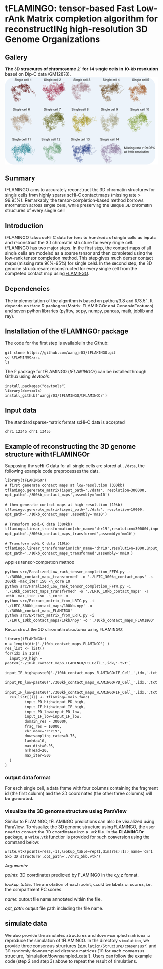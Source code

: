 # tFLAMINGO: **t**ensor-based **F**ast **L**ow-r**A**nk **M**atrix completion algorithm for reconstruct**IN**g high-resolution 3D **G**enome **O**rganizations
## Gallery
**The 3D structures of chromosome 21 for 14 single cells in 10-kb resolution** based on Dip-C data (GM12878).
![chr21_Dip-C](./predictions/images/chr21_Dip-C.png)

## Summary
tFLAMINGO aims to accurately reconstruct the 3D chromatin structures for single cells from highly sparse scHi-C contact maps (missing rate > 99.95%). Remarkably, the tensor-completion-based method borrows information across single cells, while preserving the unique 3D chromatin structures of every single cell.

## Introduction
tFLAMINGO takes scHi-C data for tens to hundreds of single cells as inputs and reconstruct the 3D chromatin structure for every single cell. tFLAMINGO has two major steps. In the first step, the contact maps of all single cells are modeled as a sparse tensor and then completed using the low-rank tensor completion method. This step gives much denser contact maps (missing rate 90%-95%) for single celsl. In the second step, the 3D genome structuresare reconstructed for every single cell from the completed contact map using [FLAMINGO](https://github.com/wangjr03/FLAMINGO/).

## Dependencies
The implementation of the algorithm is based on python/3.8 and R/3.5.1. It depends on three R packages (Matrix, FLAMINGOr and GenomicFeatures) and seven python libraries (pyfftw, scipy, numpy, pandas, math, joblib and ray).

## Installation of the tFLAMINGOr package
The code for the first step is available in the Github: <br>
```
git clone https://github.com/wangjr03/tFLAMINGO.git
cd tFLAMINGO/src
ls
```
The R package for tFLAMINGO (*tFLAMINGOr*) can be installed through Github using *devtools*:<br>
```
install.packages("devtools")
library(devtools)
install_github('wangjr03/tFLAMINGO/tFLAMINGOr')
```
## Input data
The standard sparse-matrix format scHi-C data is accepted
```
chr1 12345 chr1 13456
```
## Example of reconstructing the 3D genome structure with tFLAMINGOr
Supposing the scHi-C data for all single cells are stored at `./data`, the following example code preprocesses the data.
```
library(tFLAMINGOr)
# first generate contact maps at low-resolution (300kb)
tflamingo.generate_matrix(input_path='./data', resolution=300000, opt_path='./300kb_contact_maps',assembly='mm10')

# then generate contact maps at high-resolution (10kb)
tflamingo.generate_matrix(input_path='./data', resolution=10000, opt_path='./10kb_contact_maps',assembly='mm10')

# Transform scHi-C data (300kb)
tflamingo.linear_transformation(chr_name='chr19',resolution=300000,input_path='./300kb_contact_maps',  opt_path='./300kb_contact_maps_transformed',assembly='mm10')

# Transform scHi-C data (10kb)
tflamingo.linear_transformation(chr_name='chr19',resolution=1000,input_path='./10kb_contact_maps',  opt_path='./10kb_contact_maps_transformed',assembly='mm10')
```
Applies tensor-completion method
```
python src/Paralized_Low_rank_tensor_completion_FFTW.py -i './300kb_contact_maps_transformed' -o './LRTC_300kb_contact_maps' -s 300kb -max_iter 150 -n_core 10
python src/Paralized_Low_rank_tensor_completion_FFTW.py -i './10kb_contact_maps_transformed' -o './LRTC_10kb_contact_maps' -s 10kb -max_iter 150 -n_core 10
python src/Extract_matrix_from_LRTC.py -i './LRTC_300kb_contact_maps/300kb.npy' -o './300kb_contact_maps_FLAMINGO'
python src/Extract_matrix_from_LRTC.py -i './LRTC_10kb_contact_maps/10kb/npy' -o './10kb_contact_maps_FLAMINGO'
```
Reconstruct the 3D chromatin structures using FLAMINGO:
```
library(tFLAMINGOr)
n = length(dir('./10kb_contact_maps_FLAMINGO') )
res_list <- list()
for(idx in 1:n){
  input_PD_high = paste0('./10kb_contact_maps_FLAMINGO/PD_Cell_',idx,'.txt')
  input_IF_high=paste0('./10kb_contact_maps_FLAMINGO/IF_Cell_',idx,'.txt')
  input_PD_low=paste0('./300kb_contact_maps_FLAMINGO/PD_Cell_',idx,'.txt')
  input_IF_low=paste0('./300kb_contact_maps_FLAMINGO/IF_Cell_',idx,'.txt')
  res_list[[i]] <- tflamingo.main_func(
         input_PD_high=input_PD_high,
         input_IF_high=input_IF_high,
         input_PD_low=input_PD_low,
         input_IF_low=input_IF_low,
         domain_res = 300000,
         frag_res = 10000,
         chr_name='chr19',
         downsampling_rates=0.75,
         lambda=10,
         max_dist=0.05,
         nThread=20,
         max_iter=500
  )
}
```
### output data format
For each single cell, a data frame with four columns containing the fragment id (the first column) and the 3D coordinates (the other three columns) will be generated.

### visualize the 3D genome structure using ParaView
Similar to FLAMINGO, tFLAMINGO predictions can also be visualized using ParaView. To visualize the 3D genome structure using FLAMINGO, the user need to convert the 3D coordinates into a *.vtk* file. In the **FLAMINGOr** package, a `write.vtk` function is provided for such conversion using the command below:<br>
```
write.vtk(points=res[,-1],lookup_table=rep(1,dim(res)[1]),name='chr1 5kb 3D structure',opt_path='./chr1_5kb.vtk')
```
*Arguments*:<br>

*points*: 3D coordinates predicted by FLAMINGO in the x,y,z format. <br>

*lookup_table*: The annotation of each point, could be labels or scores, i.e. the compartment PC scores.<br>

*name*: output file name annotated within the file.<br>

*opt_path*: output file path including the file name. <br>


## simulate data
We also provide the simulated structures and down-sampled matrices to reproduce the simulation of tFLAMINGO. In the directory `simulation`, we provide three consensus structures (`simulation/Structure/consensus*`) and 30 randomly downsampled distance matrices (10 for each consensus structure, 'simulation/downsampled_data'). Users can follow the example code (step 2 and step 3) above to repeat the result of simulations.
